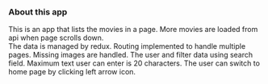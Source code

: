 ### About this app

This is an app that lists the movies in a page. More movies are loaded from api when page scrolls down. <br/>
The data is managed by redux.
Routing implemented to handle multiple pages.
Missing images are handled.
The user and filter data using search field. Maximum text user can enter is 20 characters.
The user can switch to home page by clicking left arrow icon.

